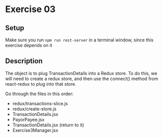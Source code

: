 # Exercise 03

## Setup

Make sure you run `npm run rest-server` in a terminal window,
since this exercise depends on it

## Description

The object is to plug TransactionDetails into a Redux store. To do this,
we will need to create a redux store, and then use the connect() method
from react-redux to plug into that store.

Go through the files in this order:

- redux/transactions-slice.js
- redux/create-store.js
- TransactionDetails.jsx
- PayorPayee.jsx
- TransactionDetails.jsx (return to it)
- Exercise3Manager.jsx
